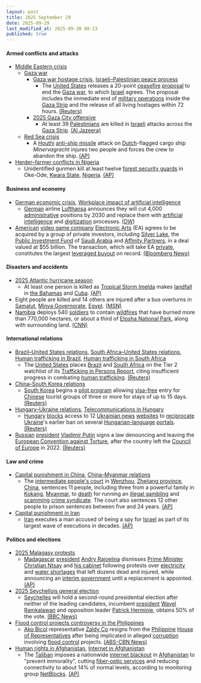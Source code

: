 ```yaml
---
layout: post
title: 2025 September 29
date: 2025-09-29
last_modified_at: 2025-09-30 08:13
published: true
---
```



#### Armed conflicts and attacks

* [Middle Eastern crisis](https://en.wikipedia.org/wiki/Middle_Eastern_crisis_%282023-present%29 "Middle Eastern crisis (2023-present)")
  * [Gaza war](https://en.wikipedia.org/wiki/Gaza_war "Gaza war")
    * [Gaza war hostage crisis](https://en.wikipedia.org/wiki/Gaza_war_hostage_crisis "Gaza war hostage crisis"), [Israeli–Palestinian peace process](https://en.wikipedia.org/wiki/Israeli%E2%80%93Palestinian_peace_process "Israeli–Palestinian peace process")
      * The [United States](https://en.wikipedia.org/wiki/United_States "United States") releases a 20-point [ceasefire](https://en.wikipedia.org/wiki/Ceasefire "Ceasefire") [proposal](https://en.wikipedia.org/wiki/Donald_Trump%27s_September_2025_Gaza_Strip_proposal "Donald Trump's September 2025 Gaza Strip proposal") to end the [Gaza war](https://en.wikipedia.org/wiki/Gaza_war "Gaza war"), to which [Israel](https://en.wikipedia.org/wiki/Israel "Israel") agrees. The proposal includes the immediate end of [military operations](https://en.wikipedia.org/wiki/Military_operation "Military operation") inside the [Gaza Strip](https://en.wikipedia.org/wiki/Gaza_Strip "Gaza Strip") and the release of all living hostages within 72 hours. [(Reuters)](https://www.reuters.com/world/middle-east/israeli-forces-advance-ahead-trump-netanyahu-gaza-war-talks-2025-09-29/)
    * [2025 Gaza City offensive](https://en.wikipedia.org/wiki/2025_Gaza_City_offensive "2025 Gaza City offensive")
      * At least 39 [Palestinians](https://en.wikipedia.org/wiki/Palestinians "Palestinians") are killed in [Israeli](https://en.wikipedia.org/wiki/Israel_Defense_Forces "Israel Defense Forces") attacks across the [Gaza Strip](https://en.wikipedia.org/wiki/Gaza_Strip "Gaza Strip"). [(Al Jazeera)](https://www.aljazeera.com/news/liveblog/2025/9/29/live-israel-keeps-pummeling-gaza-ahead-of-trump-netanyahu-meeting)
  * [Red Sea crisis](https://en.wikipedia.org/wiki/Red_Sea_crisis "Red Sea crisis")
    * A [Houthi](https://en.wikipedia.org/wiki/Houthi "Houthi") [anti-ship missile](https://en.wikipedia.org/wiki/Anti-ship_missile "Anti-ship missile") attack on [Dutch](https://en.wikipedia.org/wiki/Netherlands "Netherlands")-flagged cargo ship *Minervagracht* injures two people and forces the crew to abandon the ship. [(AP)](https://apnews.com/article/yemen-houthis-gulf-aden-ship-fire-missile-1a42485ac4ab29188ed1ea85414aba48)
* [Herder–farmer conflicts in Nigeria](https://en.wikipedia.org/wiki/Herder%E2%80%93farmer_conflicts_in_Nigeria "Herder–farmer conflicts in Nigeria")
  * Unidentified gunmen kill at least twelve [forest security guards](https://en.wikipedia.org/wiki/Nigerian_Hunter_%26_Forest_Security_Service "Nigerian Hunter & Forest Security Service") in Oke-Ode, [Kwara State](https://en.wikipedia.org/wiki/Kwara_State "Kwara State"), [Nigeria](https://en.wikipedia.org/wiki/Nigeria "Nigeria"). [(AP)](https://apnews.com/article/nigeria-attack-forest-guards-kwara-09603b3889d34814159c10802a36fe43)

#### Business and economy

* [German economic crisis](https://en.wikipedia.org/wiki/German_economic_crisis_%282022%E2%80%93present%29 "German economic crisis (2022–present)"), [Workplace impact of artificial intelligence](https://en.wikipedia.org/wiki/Workplace_impact_of_artificial_intelligence "Workplace impact of artificial intelligence")
  * [German](https://en.wikipedia.org/wiki/Germany "Germany") airline [Lufthansa](https://en.wikipedia.org/wiki/Lufthansa "Lufthansa") announces they will cut 4,000 [administrative](https://en.wikipedia.org/wiki/Management "Management") positions by 2030 and replace them with [artificial intelligence](https://en.wikipedia.org/wiki/Artificial_intelligence "Artificial intelligence") and [digitization](https://en.wikipedia.org/wiki/Digitization "Digitization") processes. [(DW)](https://www.dw.com/en/lufthansa-to-shed-4000-jobs-with-help-from-ai/a-74173278)
* [American](https://en.wikipedia.org/wiki/Video_games_in_the_United_States "Video games in the United States") [video game company](https://en.wikipedia.org/wiki/Video_game_company "Video game company") [Electronic Arts](https://en.wikipedia.org/wiki/Electronic_Arts "Electronic Arts") (EA) agrees to be acquired by a group of private investors, including [Silver Lake](https://en.wikipedia.org/wiki/Silver_Lake_%28investment_firm%29 "Silver Lake (investment firm)"), the [Public Investment Fund](https://en.wikipedia.org/wiki/Public_Investment_Fund "Public Investment Fund") of [Saudi Arabia](https://en.wikipedia.org/wiki/Saudi_Arabia "Saudi Arabia") and [Affinity Partners](https://en.wikipedia.org/wiki/Affinity_Partners "Affinity Partners"), in a deal valued at $55 billion. The transaction, which will take EA [private](https://en.wikipedia.org/wiki/Privately_held_company "Privately held company"), constitutes the largest [leveraged buyout](https://en.wikipedia.org/wiki/Leveraged_buyout "Leveraged buyout") on record. [(Bloomberg News)](https://www.bloomberg.com/news/articles/2025-09-29/ea-agrees-to-sale-in-largest-leveraged-buyout-on-record)

#### Disasters and accidents

* [2025 Atlantic hurricane season](https://en.wikipedia.org/wiki/2025_Atlantic_hurricane_season "2025 Atlantic hurricane season")
  * At least one person is killed as [Tropical Storm Imelda](https://en.wikipedia.org/wiki/Tropical_Storm_Imelda_%282025%29 "Tropical Storm Imelda (2025)") makes [landfall](https://en.wikipedia.org/wiki/Landfall "Landfall") in [the Bahamas](https://en.wikipedia.org/wiki/The_Bahamas "The Bahamas") and [Cuba](https://en.wikipedia.org/wiki/Cuba "Cuba"). [(AP)](https://apnews.com/article/weather-hurricane-humberto-tropical-storm-imelda-94d436e55831bd7d0b95c0432045d03f)
* Eight people are killed and 14 others are injured after a bus overturns in [Samalut](https://en.wikipedia.org/wiki/Samalut "Samalut"), [Minya Governorate](https://en.wikipedia.org/wiki/Minya_Governorate "Minya Governorate"), [Egypt](https://en.wikipedia.org/wiki/Egypt "Egypt"). [(MSN)](https://www.msn.com/en-ae/news/other/8-killed-14-injured-in-deadly-bus-crash-in-egypts-minya/ar-AA1NvzI2?ocid=BingNewsSerp)
* [Namibia](https://en.wikipedia.org/wiki/Namibia "Namibia") deploys 540 [soldiers](https://en.wikipedia.org/wiki/Namibian_Defence_Force "Namibian Defence Force") to contain [wildfires](https://en.wikipedia.org/wiki/Wildfire "Wildfire") that have burned more than 770,000 hectares, or about a third of [Etosha National Park](https://en.wikipedia.org/wiki/Etosha_National_Park "Etosha National Park"), along with surrounding land. [(CNN)](https://edition.cnn.com/2025/09/29/africa/etosha-namibia-wildfire-scli-intl)

#### International relations

* [Brazil–United States relations](https://en.wikipedia.org/wiki/Brazil%E2%80%93United_States_relations "Brazil–United States relations"), [South Africa–United States relations](https://en.wikipedia.org/wiki/South_Africa%E2%80%93United_States_relations "South Africa–United States relations"), [Human trafficking in Brazil](https://en.wikipedia.org/wiki/Human_trafficking_in_Brazil "Human trafficking in Brazil"), [Human trafficking in South Africa](https://en.wikipedia.org/wiki/Human_trafficking_in_South_Africa "Human trafficking in South Africa")
  * The [United States](https://en.wikipedia.org/wiki/United_States "United States") places [Brazil](https://en.wikipedia.org/wiki/Brazil "Brazil") and [South Africa](https://en.wikipedia.org/wiki/South_Africa "South Africa") on the Tier 2 watchlist of its [Trafficking in Persons Report](https://en.wikipedia.org/wiki/Trafficking_in_Persons_Report "Trafficking in Persons Report"), citing insufficient progress in combating [human trafficking](https://en.wikipedia.org/wiki/Human_trafficking "Human trafficking"). [(Reuters)](https://www.reuters.com/world/americas/us-puts-brazil-south-africa-human-trafficking-watch-list-2025-09-29/)
* [China–South Korea relations](https://en.wikipedia.org/wiki/China%E2%80%93South_Korea_relations "China–South Korea relations")
  * [South Korea](https://en.wikipedia.org/wiki/South_Korea "South Korea") begins a [pilot program](https://en.wikipedia.org/wiki/Pilot_program "Pilot program") allowing [visa-free](https://en.wikipedia.org/wiki/Visa_policy_of_South_Korea "Visa policy of South Korea") entry for [Chinese](https://en.wikipedia.org/wiki/Chinese_nationality_law "Chinese nationality law") tourist groups of three or more for stays of up to 15 days. [(Reuters)](https://www.reuters.com/world/china/south-korea-pilot-visa-free-entry-chinese-tourist-groups-cctv-reports-2025-09-29/)
* [Hungary–Ukraine relations](https://en.wikipedia.org/wiki/Hungary%E2%80%93Ukraine_relations "Hungary–Ukraine relations"), [Telecommunications in Hungary](https://en.wikipedia.org/wiki/Telecommunications_in_Hungary "Telecommunications in Hungary")
  * [Hungary](https://en.wikipedia.org/wiki/Hungary "Hungary") [blocks](https://en.wikipedia.org/wiki/Block_%28Internet%29 "Block (Internet)") access to 12 [Ukrainian news](https://en.wikipedia.org/wiki/List_of_newspapers_in_Ukraine "List of newspapers in Ukraine") [websites](https://en.wikipedia.org/wiki/Online_newspaper "Online newspaper") to [reciprocate](https://en.wikipedia.org/wiki/Reciprocity_%28international_relations%29 "Reciprocity (international relations)") [Ukraine](https://en.wikipedia.org/wiki/Ukraine "Ukraine")'s earlier ban on several [Hungarian-language](https://en.wikipedia.org/wiki/Hungarian-language "Hungarian-language") [portals](https://en.wikipedia.org/wiki/Web_portal "Web portal"). [(Reuters)](https://www.reuters.com/business/media-telecom/hungary-blocks-12-ukrainian-news-sites-tit-for-tat-2025-09-29/)
* [Russian](https://en.wikipedia.org/wiki/Russia "Russia") [president](https://en.wikipedia.org/wiki/President_of_Russia "President of Russia") [Vladimir Putin](https://en.wikipedia.org/wiki/Vladimir_Putin "Vladimir Putin") signs a law denouncing and leaving the [European Convention against Torture](https://en.wikipedia.org/wiki/European_Convention_for_the_Prevention_of_Torture_and_Inhuman_or_Degrading_Treatment_or_Punishment "European Convention for the Prevention of Torture and Inhuman or Degrading Treatment or Punishment"), after the country left the [Council of Europe](https://en.wikipedia.org/wiki/Council_of_Europe "Council of Europe") in 2022. [(Reuters)](https://www.reuters.com/world/russia-exits-european-anti-torture-convention-2025-09-29/)

#### Law and crime

* [Capital punishment in China](https://en.wikipedia.org/wiki/Capital_punishment_in_China "Capital punishment in China"), [China–Myanmar relations](https://en.wikipedia.org/wiki/China%E2%80%93Myanmar_relations "China–Myanmar relations")
  * The [intermediate people's court](https://en.wikipedia.org/wiki/Intermediate_people%27s_court "Intermediate people's court") in [Wenzhou](https://en.wikipedia.org/wiki/Wenzhou "Wenzhou"), [Zhejiang province](https://en.wikipedia.org/wiki/Zhejiang_province "Zhejiang province"), [China](https://en.wikipedia.org/wiki/China "China"), sentences 11 people, including three from a powerful family in [Kokang](https://en.wikipedia.org/wiki/Kokang "Kokang"), [Myanmar](https://en.wikipedia.org/wiki/Myanmar "Myanmar"), to [death](https://en.wikipedia.org/wiki/Death_sentence "Death sentence") for running an [illegal gambling](https://en.wikipedia.org/wiki/Illegal_gambling "Illegal gambling") and [scamming](https://en.wikipedia.org/wiki/Scam_center "Scam center") [crime syndicate](https://en.wikipedia.org/wiki/Crime_syndicate "Crime syndicate"). The court also sentences 12 other people to prison sentences between five and 24 years. [(AP)](https://apnews.com/article/china-myanmar-court-death-sentence-syndicate-63b170ca31cd9b37a6817858f6c6b0bb)
* [Capital punishment in Iran](https://en.wikipedia.org/wiki/Capital_punishment_in_Iran "Capital punishment in Iran")
  * [Iran](https://en.wikipedia.org/wiki/Iran "Iran") executes a man accused of being a spy for [Israel](https://en.wikipedia.org/wiki/Israel "Israel") as part of its largest wave of executions in decades. [(AP)](https://apnews.com/article/iran-execute-spy-israel-hanging-choobiasl-b50df88b9877a444aee20095cbe4e68a)

#### Politics and elections

* [2025 Malagasy protests](https://en.wikipedia.org/wiki/2025_Malagasy_protests "2025 Malagasy protests")
  * [Madagascar](https://en.wikipedia.org/wiki/Madagascar "Madagascar") [president](https://en.wikipedia.org/wiki/President_of_Madagascar "President of Madagascar") [Andry Rajoelina](https://en.wikipedia.org/wiki/Andry_Rajoelina "Andry Rajoelina") dismisses [Prime Minister](https://en.wikipedia.org/wiki/Prime_Minister_of_Madagascar "Prime Minister of Madagascar") [Christian Ntsay](https://en.wikipedia.org/wiki/Christian_Ntsay "Christian Ntsay") and [his cabinet](https://en.wikipedia.org/wiki/Fifth_Ntsay_Government "Fifth Ntsay Government") following protests over [electricity](https://en.wikipedia.org/wiki/Energy_crisis "Energy crisis") and [water shortages](https://en.wikipedia.org/wiki/Water_shortage "Water shortage") that left dozens dead and injured, while announcing an [interim government](https://en.wikipedia.org/wiki/Interim_government "Interim government") until a replacement is appointed. [(AP)](https://apnews.com/article/madagascar-deadly-unrest-22-killed-un-6d7fdc429b089938b97ea044a65b4466)
* [2025 Seychellois general election](https://en.wikipedia.org/wiki/2025_Seychellois_general_election "2025 Seychellois general election")
  * [Seychelles](https://en.wikipedia.org/wiki/Seychelles "Seychelles") will hold a second-round presidential election after neither of the leading candidates, incumbent [president](https://en.wikipedia.org/wiki/President_of_Seychelles "President of Seychelles") [Wavel Ramkalawan](https://en.wikipedia.org/wiki/Wavel_Ramkalawan "Wavel Ramkalawan") and opposition leader [Patrick Herminie](https://en.wikipedia.org/wiki/Patrick_Herminie "Patrick Herminie"), obtains 50% of the vote. [(BBC News)](https://www.bbc.com/news/articles/c36kre10g8eo)
* [Flood control projects controversy in the Philippines](https://en.wikipedia.org/wiki/Flood_control_projects_controversy_in_the_Philippines "Flood control projects controversy in the Philippines")
  * [Ako Bicol](https://en.wikipedia.org/wiki/Ako_Bicol "Ako Bicol") representative [Zaldy Co](https://en.wikipedia.org/wiki/Zaldy_Co "Zaldy Co") resigns from the [Philippine](https://en.wikipedia.org/wiki/Philippine "Philippine") [House of Representatives](https://en.wikipedia.org/wiki/House_of_Representatives_of_the_Philippines "House of Representatives of the Philippines") after being implicated in alleged [corruption](https://en.wikipedia.org/wiki/Corruption_in_the_Philippines "Corruption in the Philippines") involving [flood control](https://en.wikipedia.org/wiki/Flood_control "Flood control") projects. [(ABS-CBN News)](https://www.abs-cbn.com/news/nation/2025/9/29/zaldy-co-resigns-as-house-representative-amid-flood-control-scandal-1600)
* [Human rights in Afghanistan](https://en.wikipedia.org/wiki/Human_rights_in_Afghanistan "Human rights in Afghanistan"), [Internet in Afghanistan](https://en.wikipedia.org/wiki/Internet_in_Afghanistan "Internet in Afghanistan")
  * The [Taliban](https://en.wikipedia.org/wiki/Taliban "Taliban") imposes a nationwide [internet blackout](https://en.wikipedia.org/wiki/Internet_outage "Internet outage") in [Afghanistan](https://en.wikipedia.org/wiki/Afghanistan "Afghanistan") to "prevent immorality", cutting [fiber-optic services](https://en.wikipedia.org/wiki/Fiber-optic_communication "Fiber-optic communication") and reducing connectivity to about 14% of normal levels, according to monitoring group [NetBlocks](https://en.wikipedia.org/wiki/NetBlocks "NetBlocks"). [(AP)](https://apnews.com/article/afghanistan-taliban-internet-crackdown-dfdda5c1ef1d29124db4649414584c6e)
